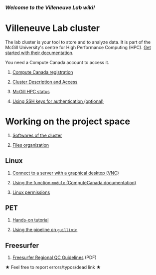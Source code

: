 ### *Welcome to the Villeneuve Lab wiki!*

# Villeneuve Lab cluster

The lab cluster is your tool to store and to analyze data. It is part of the McGill University's centre for High Performance Computing (HPC). [Get started with their documentation][mcgillHPC-doc].

You need a Compute Canada account to access it.

1. [Compute Canada registration](./ComputeCanada-Registration)

2. [Cluster Description and Access](./Cluster-Description)

3. [McGill HPC status][mcgillHPC-status]

4. [Using SSH keys for authentication (optional)](./Using-SSH-keys-for-authentication)

# Working on the project space 

1. [Softwares of the cluster](./Neuroimaging-softwares)

2. [Files organization](./Files-organization)

## Linux

1. [Connect to a server with a graphical desktop (VNC)](./Connect-to-a-server-with-a-graphical-desktop)

2. [Using the function `module` (ComputeCanada documentation)][using-module]

3. [Linux permissions](./Linux-permissions)

## PET

1. [Hands-on tutorial](https://github.com/villeneuvelab/vlpp/wiki/PET-Tutorial)

2. [Using the pipeline on `guillimin`](./VLPP-on-the-cluster)

## Freesurfer

1. [Freesurfer Regional QC Guidelines](./data/Freesurfer-Regional-QC-Guidelines.pdf) (PDF)

★ Feel free to report errors/typos/dead link ★

[mcgillHPC-doc]: http://www.hpc.mcgill.ca/index.php/starthere
[mcgillHPC-status]: http://www.hpc.mcgill.ca/index.php/guillimin-status
[using-module]: https://docs.computecanada.ca/wiki/Utiliser_des_modules/en
